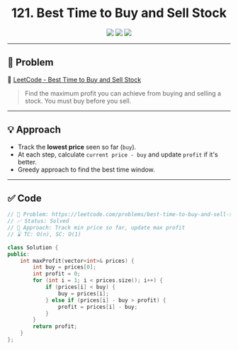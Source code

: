 <h1 align="center">121. Best Time to Buy and Sell Stock</h1>

<p align="center">
  <img src="https://img.shields.io/badge/Difficulty-Easy-brightgreen?style=for-the-badge" />
  <img src="https://img.shields.io/badge/Status-Solved-success?style=for-the-badge" />
  <img src="https://img.shields.io/badge/Language-C++-blue?style=for-the-badge" />
</p>

---

## 📘 Problem

🔗 [LeetCode - Best Time to Buy and Sell Stock](https://leetcode.com/problems/best-time-to-buy-and-sell-stock/)  
> Find the maximum profit you can achieve from buying and selling a stock. You must buy before you sell.

---

## 💡 Approach

- Track the **lowest price** seen so far (`buy`).
- At each step, calculate `current price - buy` and update `profit` if it's better.
- Greedy approach to find the best time window.

---

## ✅ Code

```cpp
// 📌 Problem: https://leetcode.com/problems/best-time-to-buy-and-sell-stock/
// ✅ Status: Solved
// 🧠 Approach: Track min price so far, update max profit
// ⌛ TC: O(n), SC: O(1)
 
class Solution { 
public: 
    int maxProfit(vector<int>& prices) {
        int buy = prices[0];
        int profit = 0;
        for (int i = 1; i < prices.size(); i++) {
            if (prices[i] < buy) {
                buy = prices[i];
            } else if (prices[i] - buy > profit) {
                profit = prices[i] - buy;
            }
        }
        return profit;
    }
};
